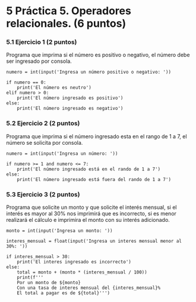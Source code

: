 # 5 Práctica 5. Operadores relacionales. (6 puntos) 
### 5.1 Ejercicio 1 (2 puntos)
Programa que imprima si el número es positivo o negativo, el número debe ser ingresado por consola.

    numero = int(input('Ingresa un número positivo o negativo: '))

    if numero == 0:
        print('El número es neutro')
    elif numero > 0:
        print('El número ingresado es positivo')
    else:
        print('El número ingresado es negativo')

### 5.2 Ejercicio 2 (2 puntos)
Programa que imprima si el número ingresado esta en el rango de 1 a 7, el número se solicita por consola.

    numero = int(input('Ingresa un número: '))

    if numero >= 1 and numero <= 7:
        print('El número ingresado está en el rando de 1 a 7')
    else:
        print('El número ingresado está fuera del rando de 1 a 7')

### 5.3 Ejercicio 3 (2 puntos)
Programa que solicite un monto y que solicite el interés mensual, si el interés es mayor al 30% nos imprimirá que es incorrecto, si es menor realizará el cálculo e imprimira el monto con su interés adicionado.

    monto = int(input('Ingresa un monto: '))

    interes_mensual = float(input('Ingresa un interes mensual menor al 30%: '))

    if interes_mensual > 30:
        print('El interes ingresado es incorrecto')
    else:
        total = monto + (monto * (interes_mensual / 100))
        print(f'''
        Por un monto de ${monto} 
        Con una tasa de interes mensual del {interes_mensual}% 
        El total a pagar es de ${total}''')
